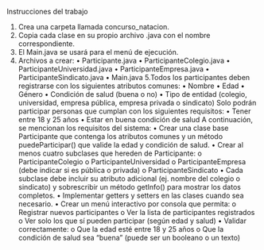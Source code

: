 Instrucciones del trabajo
1.	Crea una carpeta llamada concurso_natacion.
2.	Copia cada clase en su propio archivo .java con el nombre correspondiente.
3.	El Main.java se usará para el menú de ejecución.
4.	Archivos a crear:
• Participante.java
•	ParticipanteColegio.java
•	ParticipanteUniversidad.java
•	ParticipanteEmpresa.java
•	ParticipanteSindicato.java
•	Main.java
5.Todos los participantes deben registrarse con los siguientes atributos comunes: 
•	Nombre 
•	Edad 
•	Género 
•	Condición de salud (buena o no) 
•	Tipo de entidad (colegio, universidad, empresa pública, empresa privada o sindicato) 
Solo podrán participar personas que cumplan con los siguientes requisitos: 
•	Tener entre 18 y 25 años 
•	Estar en buena condición de salud
A continuación, se mencionan los requisitos del sistema:
•	Crear una clase base Participante que contenga los atributos comunes y un método puedeParticipar() que valide la edad y condición de salud. 
•	Crear al menos cuatro subclases que hereden de Participante: 
o	ParticipanteColegio 
o	ParticipanteUniversidad 
o	ParticipanteEmpresa (debe indicar si es pública o privada) 
o	ParticipanteSindicato 
•	Cada subclase debe incluir su atributo adicional (ej. nombre del colegio o sindicato) y sobrescribir un método getInfo() para mostrar los datos completos. 
•	Implementar getters y setters en las clases cuando sea necesario. 
•	Crear un menú interactivo por consola que permita: 
o	Registrar nuevos participantes 
o	Ver la lista de participantes registrados 
o	Ver solo los que sí pueden participar (según edad y salud) 
•	Validar correctamente: 
o	Que la edad esté entre 18 y 25 años 
o	Que la condición de salud sea “buena” (puede ser un booleano o un texto)
